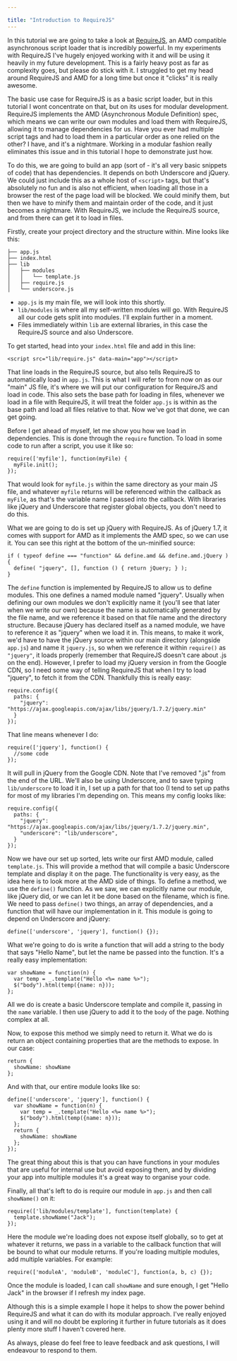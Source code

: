 ```yaml
---

title: "Introduction to RequireJS"
---
```


In this tutorial we are going to take a look at [RequireJS][1], an AMD compatible asynchronous script loader that is incredibly powerful. In my experiments with RequireJS I've hugely enjoyed working with it and will be using it heavily in my future development. This is a fairly heavy post as far as complexity goes, but please do stick with it. I struggled to get my head around RequireJS and AMD for a long time but once it "clicks" it is really awesome.

The basic use case for RequireJS is as a basic script loader, but in this tutorial I wont concentrate on that, but on its uses for modular development. RequireJS implements the AMD (Asynchronous Module Definition) spec, which means we can write our own modules and load them with RequireJS, allowing it to manage dependencies for us. Have you ever had multiple script tags and had to load them in a particular order as one relied on the other? I have, and it's a nightmare. Working in a modular fashion really eliminates this issue and in this tutorial I hope to demonstrate just how.

To do this, we are going to build an app (sort of - it's all very basic snippets of code) that has dependencies. It depends on both Underscore and jQuery. We could just include this as a whole host of `<script>` tags, but that's absolutely no fun and is also not efficient, when loading all those in a browser the rest of the page load will be blocked. We could minify them, but then we have to minify them and maintain order of the code, and it just becomes a nightmare. With RequireJS, we include the RequireJS source, and from there can get it to load in files.

Firstly, create your project directory and the structure within. Mine looks like this:

    ├── app.js
    ├── index.html
    ├── lib
    │   ├── modules
    │   │   └── template.js
    │   ├── require.js
    │   └── underscore.js

* `app.js` is my main file, we will look into this shortly.
* `lib/modules` is where all my self-written modules will go. With RequireJS all our code gets split into modules. I'll explain further in a moment.
* Files immediately within `lib` are external libraries, in this case the RequireJS source and also Underscore.

To get started, head into your `index.html` file and add in this line:

    <script src="lib/require.js" data-main="app"></script>

That line loads in the RequireJS source, but also tells RequireJS to automatically load in `app.js`. This is what I will refer to from now on as our "main" JS file, it's where we will put our configuration for RequireJS and load in code. This also sets the base path for loading in files, whenever we load in a file with RequireJS, it will treat the folder `app.js` is within as the base path and load all files relative to that. Now we've got that done, we can get going.

Before I get ahead of myself, let me show you how we load in dependencies. This is done through the `require` function. To load in some code to run after a script, you use it like so:

    require(['myfile'], function(myFile) {
      myFile.init();
    });

That would look for `myfile.js` within the same directory as your main JS file, and whatever `myfile` returns will be referenced within the callback as `myFile`, as that's the variable name I passed into the callback. With libraries like jQuery and Underscore that register global objects, you don't need to do this.

What we are going to do is set up jQuery with RequireJS. As of jQuery 1.7, it comes with support for AMD as it implements the AMD spec, so we can use it. You can see this right at the bottom of the un-minified source:

    if ( typeof define === "function" && define.amd && define.amd.jQuery ) {
      define( "jquery", [], function () { return jQuery; } );
    }

The `define` function is implemented by RequireJS to allow us to define modules. This one defines a named module named "jquery". Usually when defining our own modules we don't explicitly name it (you'll see that later when we write our own) because the name is automatically generated by the file name, and we reference it based on that file name and the directory structure. Because jQuery has declared itself as a named module, we have to reference it as "jquery" when we load it in. This means, to make it work, we'd have to have the jQuery source within our main directory (alongside `app.js`) and name it `jquery.js`, so when we reference it within `require()` as `"jquery"`, it loads properly (remember that RequireJS doesn't care about .js on the end). However, I prefer to load my jQuery version in from the Google CDN, so I need some way of telling RequireJS that when I try to load "jquery", to fetch it from the CDN. Thankfully this is really easy:

    require.config({
      paths: {
        "jquery": "https://ajax.googleapis.com/ajax/libs/jquery/1.7.2/jquery.min"
      }
    });

That line means whenever I do:

    require(['jquery'], function() {
      //some code
    });

It will pull in jQuery from the Google CDN. Note that I've removed ".js" from the end of the URL. We'll also be using Underscore, and to save typing `lib/underscore` to load it in, I set up a path for that too (I tend to set up paths for most of my libraries I'm depending on. This means my config looks like:

    require.config({
      paths: {
        "jquery": "https://ajax.googleapis.com/ajax/libs/jquery/1.7.2/jquery.min",
        "underscore": "lib/underscore",
      }
    });

Now we have our set up sorted, lets write our first AMD module, called `template.js`. This will provide a method that will compile a basic Underscore template and display it on the page. The functionality is very easy, as the idea here is to look more at the AMD side of things. To define a method, we use the `define()` function. As we saw, we can explicitly name our module, like jQuery did, or we can let it be done based on the filename, which is fine. We need to pass `define()` two things, an array of dependencies, and a function that will have our implementation in it. This module is going to depend on Underscore and jQuery:

    define(['underscore', 'jquery'], function() {});

What we're going to do is write a function that will add a string to the body that says "Hello Name", but let the name be passed into the function. It's a really easy implementation:

    var showName = function(n) {
      var temp = _.template("Hello <%= name %>");
      $("body").html(temp({name: n}));
    };

All we do is create a basic Underscore template and compile it, passing in the `name` variable. I then use jQuery to add it to the `body` of the page. Nothing complex at all.

Now, to expose this method we simply need to return it. What we do is return an object containing properties that are the methods to expose. In our case:

    return {
      showName: showName
    };

And with that, our entire module looks like so:

    define(['underscore', 'jquery'], function() {
      var showName = function(n) {
        var temp = _.template("Hello <%= name %>");
        $("body").html(temp({name: n}));
      };
      return {
        showName: showName
      };
    });

The great thing about this is that you can have functions in your modules that are useful for internal use but avoid exposing them, and by dividing your app into multiple modules it's a great way to organise your code.

Finally, all that's left to do is require our module in `app.js` and then call `showName()` on it:

    require(['lib/modules/template'], function(template) {
      template.showName("Jack");
    });

Here the module we're loading does not expose itself globally, so to get at whatever it returns, we pass in a variable to the callback function that will be bound to what our module returns. If you're loading multiple modules, add multiple variables. For example:

    require(['moduleA', 'moduleB', 'moduleC'], function(a, b, c) {});

Once the module is loaded, I can call `showName` and sure enough, I get "Hello Jack" in the browser if I refresh my index page.

Although this is a simple example I hope it helps to show the power behind RequireJS and what it can do with its modular approach. I've really enjoyed using it and will no doubt be exploring it further in future tutorials as it does plenty more stuff I haven't covered here.

As always, please do feel free to leave feedback and ask questions, I will endeavour to respond to them.

[1]: http://www.requirejs.org
